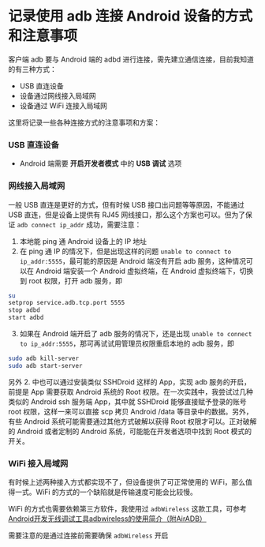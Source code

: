 # 记录使用 adb 连接 Android 设备的方式和注意事项

客户端 adb 要与 Android 端的 adbd 进行连接，需先建立通信连接，目前我知道的有三种方式：

- USB 直连设备
- 设备通过网线接入局域网
- 设备通过 WiFi 连接入局域网

这里将记录一些各种连接方式的注意事项和方案：

### USB 直连设备

- Android 端需要 **开启开发者模式** 中的 **USB 调试** 选项

### 网线接入局域网

一般 USB 直连是更好的方式，但有时候 USB 接口出问题等等原因，不能通过 USB 直连，但是设备上提供有 RJ45 网线接口，那么这个方案也可以。但为了保证 `adb connect ip_addr` 成功，需要注意：

1. 本地能 ping 通 Android 设备上的 IP 地址
2. 在 ping 通 IP 的情况下，但是出现这样的问题 `unable to connect to ip_addr:5555`，最可能的原因是 Android 端没有开启 adb 服务，这种情况可以在 Android 端安装一个 Android 虚拟终端，在 Android 虚拟终端下，切换到 root 权限，打开 adb 服务，即

``` sh
su
setprop service.adb.tcp.port 5555
stop adbd
start adbd
```

3. 如果在 Android 端开启了 adb 服务的情况下，还是出现 `unable to connect to ip_addr:5555`，那可再试试用管理员权限重启本地的 adb 服务，即

``` sh
sudo adb kill-server
sudo adb start-server
```

另外 2. 中也可以通过安装类似 SSHDroid 这样的 App，实现 adb 服务的开启，前提是 App 需要获取 Android 系统的 Root 权限。在一次实践中，我尝试过几种类似的 Android ssh 服务端 App，其中就 SSHDroid 能够直接赋予登录的账号 root 权限，这样一来可以直接 scp 拷贝 Android /data 等目录中的数据。另外，有些 Android 系统可能需要通过其他方式破解以获得 Root 权限才可以。正对破解的 Android 或者定制的 Android 系统，可能能在开发者选项中找到 Root 模式的开关。

### WiFi 接入局域网

有时候上述两种接入方式都实现不了，但设备提供了可正常使用的 WiFi，那么值得一式。WiFi 的方式的一个缺陷就是传输速度可能会比较慢。

WiFi 的方式也需要依赖第三方软件，我使用过 `adbWireless` 这款工具，可参考 [Android开发无线调试工具adbwireless的使用简介（附AirADB）](https://www.jianshu.com/p/825e528a8311)

需要注意的是通过连接前需要确保 `adbWireless` 开启
